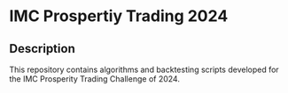 # IMC Prospertiy Trading 2024

## Description
This repository contains algorithms and backtesting scripts developed for the IMC Prosperity Trading Challenge of 2024. 